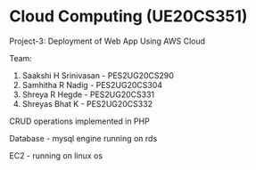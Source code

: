
# Cloud Computing (UE20CS351)
Project-3: Deployment of Web App Using AWS Cloud

 Team:
1. Saakshi H Srinivasan - PES2UG20CS290
2. Samhitha R Nadig - PES2UG20CS304
3. Shreya R Hegde - PES2UG20CS331
4. Shreyas Bhat K - PES2UG20CS332


CRUD operations implemented in PHP

Database - mysql engine running on rds

EC2 - running on linux os 
